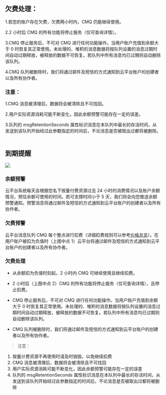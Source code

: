 ## 欠费处理：

1.若您的账户存在欠费，欠费两小时内，CMQ 仍能继续使用。

2.2 小时后 CMQ 的所有功能将停止服务（仅可查询详情）。

3.CMQ 停止服务后，不可对 CMQ 进行任何功能操作。当用户账户充值到余额大于 0 时恢复其正常使用。未处理的、堆积的消息数据将按队列设置的消息过期时间自动过期释放，被释放的数据不可恢复。若队列中所有消息均已过期则自动删除该队列。

4.CMQ 队列被删除时，我们将通过邮件及短信的方式通知到云平台账户的创建者以及所有协作者。


### 注意：

1.CMQ 消息被清理后，数据将会被清除且不可找回。

2.用户实际资源消耗可能不断变化，因此余额预警可能存在一定的误差。

3.队列的 msgRetentionSeconds 属性标识消息在本队列中最长的存活时间，从发送到该队列开始经过此参数指定的时间后，不论消息是否被取出过都将被删除。
 
## 到期提醒
![](https://mccdn.qcloud.com/static/img/23bb70b386581b8ebc553fc4c589185f/image.png)

### 余额预警
云平台系统每天会根据您名下按量付费资源过去 24 小时的消费情况以及账户余额情况，预估余额可使用的时间。若可支撑时间小于 5 天，我们将会向您推送余额预警通知。预警消息将通过邮件及短信的方式通知到云平台账户的创建者以及所有协作者。

### 欠费预警

云平台消息队列 CMQ 每个整点进行扣费（详细扣费规则可以参考[价格总览](/doc/product/406/4563)）。在用户账户被扣为负值时（上图中点 1）云平台将通过邮件及短信的方式通知到云平台账户的创建者以及所有协作者。

### 欠费处理

- 从余额扣为负值时刻起，2 小时内 CMQ 可继续使用且继续扣费。

- 2 小时后（上图中点 2）CMQ 的所有功能将停止服务（仅可查询详情），且停止扣费。

- CMQ 停止服务后，不可对 CMQ 进行任何功能操作。当用户账户充值到余额大于 0 时恢复其正常使用。未处理的、堆积的消息数据将按队列设置的消息过期时间自动过期释放，被释放的数据不可恢复。若队列中所有消息均已过期则自动删除该队列。

- CMQ 队列被删除时，我们将通过邮件及短信的方式通知到云平台账户的创建者以及所有协作者。

> 注意：
> 
1) 按量计费资源不再使用时请及时销毁，以免继续扣费 
2) CMQ 消息被清理后，数据将会被清除且不可找回 
3) 用户实际资源消耗可能不断变化，因此余额预警可能存在一定的误差 
4) 队列的 msgRetentionSeconds 属性标识消息在本队列中最长的存活时间，从发送到该队列开始经过此参数指定的时间后，不论消息是否被取出过都将被删除






